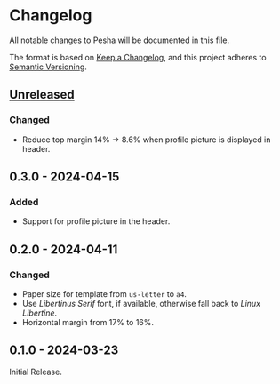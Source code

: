 # Changelog

All notable changes to Pesha will be documented in this file.

The format is based on [Keep a Changelog](https://keepachangelog.com/en/1.1.0/),
and this project adheres to [Semantic Versioning](https://semver.org/spec/v2.0.0.html).

<!---
The changes should be grouped using the following categories (in order of precedence):
- Added: for new features.
- Changed: for changes in existing functionality.
- Fixed: for any bug fixes.
- Deprecated: for soon-to-be removed features.
- Removed: for now removed features.
-->

[unreleased]: https://github.com/talal/ilm/compare/v0.3.0...HEAD

## [Unreleased]

### Changed

- Reduce top margin 14% -> 8.6% when profile picture is displayed in header.


## 0.3.0 - 2024-04-15

### Added

- Support for profile picture in the header.

## 0.2.0 - 2024-04-11

### Changed

- Paper size for template from `us-letter` to `a4`.
- Use _Libertinus Serif_ font, if available, otherwise fall back to _Linux Libertine_.
- Horizontal margin from 17% to 16%.

## 0.1.0 - 2024-03-23

Initial Release.
